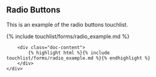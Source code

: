 <div class="line">
	<div class="unit size1of3 gutter-right">
		<h2>Radio Buttons</h2>
		<p>This is an example of the radio buttons touchlist.</p>
	</div>
	<div class="lastUnit">
		{% include touchlist/forms/radio_example.md %}

		<div class="doc-content">
			{% highlight html %}{% include touchlist/forms/radio_example.md %}{% endhighlight %}
		</div>
	</div>
</div>
